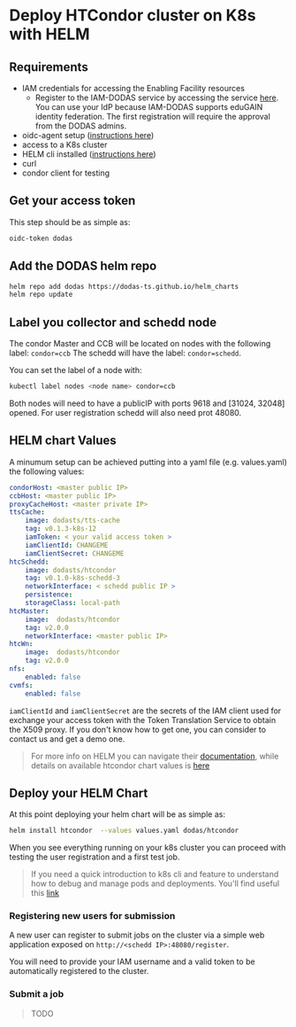 # Deploy HTCondor cluster on K8s with HELM

## Requirements

- IAM credentials for accessing the Enabling Facility resources
  - Register to the IAM-DODAS service by accessing the service [here](https://dodas-iam.cloud.cnaf.infn.it). You can use your IdP because IAM-DODAS supports eduGAIN identity federation. The first registration will require the approval from the DODAS admins.
- oidc-agent setup ([instructions here](setup-oidc.md))
- access to a K8s cluster
- HELM cli installed ([instructions here](https://helm.sh/docs/intro/install/))
- curl
- condor client for testing

## Get your access token

This step should be as simple as:

```bash
oidc-token dodas
```

## Add the DODAS helm repo

```bash
helm repo add dodas https://dodas-ts.github.io/helm_charts
helm repo update
```

## Label you collector and schedd node

The condor Master and CCB will be located on nodes with the following label: `condor=ccb`
The schedd will have the label: `condor=schedd`.

You can set the label of a node with:
```bash
kubectl label nodes <node name> condor=ccb
```

Both nodes will need to have a publicIP with ports 9618 and \[31024, 32048\]  opened.
For user registration schedd will also need prot 48080.

## HELM chart Values

A minumum setup can be achieved putting into a yaml file (e.g. values.yaml) the following values:

```yaml
condorHost: <master public IP>
ccbHost: <master public IP>
proxyCacheHost: <master private IP>
ttsCache:
    image: dodasts/tts-cache
    tag: v0.1.3-k8s-12
    iamToken: < your valid access token >
    iamClientId: CHANGEME 
    iamClientSecret: CHANGEME 
htcSchedd:
    image: dodasts/htcondor
    tag: v0.1.0-k8s-schedd-3
    networkInterface: < schedd public IP >
    persistence:
    storageClass: local-path
htcMaster:
    image:  dodasts/htcondor
    tag: v2.0.0
    networkInterface: <master public IP>
htcWn:
    image:  dodasts/htcondor
    tag: v2.0.0
nfs:
    enabled: false
cvmfs:
    enabled: false 
```

`iamClientId` and `iamClientSecret` are the secrets of the IAM client used for exchange your access token with the Token Translation Service to obtain the X509 proxy. If you don't know how to get one, you can consider to contact us and get a demo one.

> For more info on HELM you can navigate their [documentation](https://helm.sh/docs/), while details on available htcondor chart values is [here](https://github.com/DODAS-TS/helm_charts/tree/master/stable/htcondor)


## Deploy your HELM Chart

At this point deploying your helm chart will be as simple as: 

```bash
helm install htcondor  --values values.yaml dodas/htcondor
```

When you see everything running on your k8s cluster you can proceed with testing the user registration and a first test job.

> If you need a quick introduction to k8s cli and feature to understand how to debug and manage pods and deployments. You'll find useful this [link](https://kubernetes.io/docs/tutorials/kubernetes-basics/explore/explore-intro/)

### Registering new users for submission

A new user can register to submit jobs on the cluster via a simple web application exposed on `http://<schedd IP>:48080/register`.

You will need to provide your IAM username and a valid token to be automatically registered to the cluster.


### Submit a job

> TODO